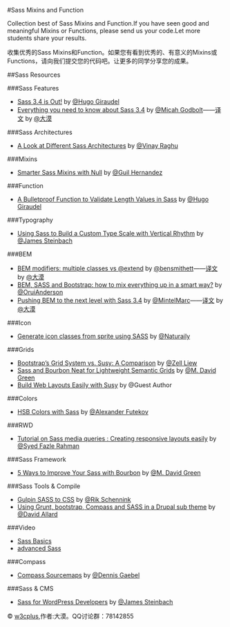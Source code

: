#Sass Mixins and Function

Collection best of Sass Mixins and Function.If you have seen good and meaningful Mixins or Functions, please send us your code.Let more students share your results.

收集优秀的Sass Mixins和Function。如果您有看到优秀的、有意义的Mixins或Functions，请向我们提交您的代码吧。让更多的同学分享您的成果。

##Sass Resources

###Sass Features
- [Sass 3.4 is Out!](http://www.sitepoint.com/sass-3-4-is-out/) by [@Hugo Giraudel](http://www.sitepoint.com/author/hgiraudel/)
- [Everything you need to know about Sass 3.4](http://www.phase2technology.com/blog/everything-you-need-to-know-about-sass-3-4/) by [@Micah Godbolt](http://www.phase2technology.com/author/mgodbolt)——[译文](http://www.w3cplus.com/preprocessor/everything-you-need-to-know-about-sass-3-4.html) by [@大漠](http://www.w3cplus.com)

###Sass Architectures

- [A Look at Different Sass Architectures](http://www.sitepoint.com/look-different-sass-architectures/) by [@Vinay Raghu](http://www.sitepoint.com/author/vraghu/)

###Mixins

- [Smarter Sass Mixins with Null](http://blog.teamtreehouse.com/smarter-sass-mixins-null) by [@Guil Hernandez](http://blog.teamtreehouse.com/author/guillermohernandez)

###Function

- [A Bulletproof Function to Validate Length Values in Sass](http://www.sitepoint.com/bulletproof-function-validate-length-values-sass/) by [@Hugo Giraudel](http://www.sitepoint.com/author/hgiraudel/)

###Typography

- [Using Sass to Build a Custom Type Scale with Vertical Rhythm](http://www.sitepoint.com/using-sass-build-custom-type-scale-vertical-rhythm/) by [@James Steinbach](http://www.sitepoint.com/author/jsteinbach/)

###BEM

- [BEM modifiers: multiple classes vs @extend](http://bensmithett.com/bem-modifiers-multiple-classes-vs-extend/) by [@bensmithett](https://twitter.com/bensmithett)——[译文](http://www.w3cplus.com/preprocessor/bem-modifiers-multiple-classes-vs-extend.html) by [@大漠](http://www.w3cplus.com)
- [BEM, SASS and Bootstrap: how to mix everything up in a smart way?](https://medium.com/@andersonorui_/bem-sass-and-bootstrap-9f89dc07d20f) by [@OruiAnderson](https://medium.com/@andersonorui_)
- [Pushing BEM to the next level with Sass 3.4](https://medium.com/@marcmintel/pushing-bem-to-the-next-level-with-sass-3-4-5239d2371321) by [@MintelMarc](https://medium.com/@marcmintel/pushing-bem-to-the-next-level-with-sass-3-4-5239d2371321)——[译文](http://www.w3cplus.com/preprocessor/pushing-bem-to-the-next-level-with-sass-3-4.html) by [@大漠](http://www.w3cplus.com)

###Icon

- [Generate icon classes from sprite using SASS](https://medium.com/@naturailycom/generate-icon-classes-from-sprite-using-sass-2be74309e50c) by [@Naturaily](https://medium.com/@naturailycom)

###Grids

- [Bootstrap’s Grid System vs. Susy: A Comparison](http://www.sitepoint.com/bootstraps-grid-system-vs-susy-comparison/) by [@Zell Liew](http://www.sitepoint.com/bootstraps-grid-system-vs-susy-comparison/)
- [Sass and Bourbon Neat for Lightweight Semantic Grids](http://www.sitepoint.com/sass-bourbon-neat-lightweight-semantic-grids/) by [@M. David Green](http://www.sitepoint.com/author/mdavidgreen/)
- [Build Web Layouts Easily with Susy](http://css-tricks.com/build-web-layouts-easily-susy/) by @Guest Author

###Colors

- [HSB Colors with Sass](http://www.sitepoint.com/hsb-colors-with-sass/) by [@Alexander Futekov](http://www.sitepoint.com/hsb-colors-with-sass/)

###RWD

- [Tutorial on Sass media queries : Creating responsive layouts easily](http://www.htmlxprs.com/post/15/tutorial-on-sass-media-queries-creating-responsive-layouts-easily) by [@Syed Fazle Rahman](http://www.htmlxprs.com/author/fazlerocks)

###Sass Framework

- [5 Ways to Improve Your Sass with Bourbon](http://www.sitepoint.com/5-ways-improve-sass-bourbon/) by [@M. David Green](http://www.sitepoint.com/author/mdavidgreen/)

###Sass Tools & Compile

- [Gulpin SASS to CSS](http://rikschennink.nl/thoughts/gulpin-sass-to-css/) by [@Rik Schennink](http://rikschennink.nl)
- [Using Grunt, bootstrap, Compass and SASS in a Drupal sub theme](http://deeson-online.co.uk/labs/using-grunt-bootstrap-compass-and-sass-drupal-sub-theme) by [@David Allard](http://deeson-online.co.uk/category/author/david-allard)

###Video

- [Sass Basics](http://teamtreehouse.com/library/sass-basics)
- [advanced Sass](http://teamtreehouse.com/library/advanced-sass)

###Compass

- [Compass Sourcemaps](http://web-design-weekly.com/2014/09/12/compass-sourcemaps/) by [@Dennis Gaebel](http://grayghostvisuals.com/)

###Sass & CMS

- [Sass for WordPress Developers](http://www.sitepoint.com/sass-for-wordpress-developers/) by [@James Steinbach](http://www.sitepoint.com/author/jsteinbach/)

 © [w3cplus](http://www.w3cplus.com),作者:大漠。QQ讨论群：78142855
